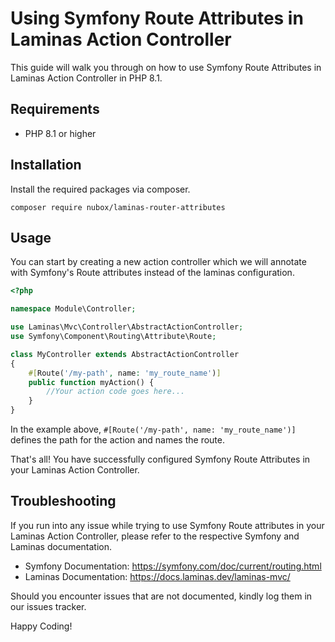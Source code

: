 # Using Symfony Route Attributes in Laminas Action Controller

This guide will walk you through on how to use Symfony Route Attributes in Laminas Action Controller in PHP 8.1.

## Requirements

- PHP 8.1 or higher

## Installation

Install the required packages via composer.

`composer require nubox/laminas-router-attributes`

## Usage

You can start by creating a new action controller which we will 
annotate with Symfony's Route attributes instead of the laminas configuration.

```php
<?php 

namespace Module\Controller; 

use Laminas\Mvc\Controller\AbstractActionController;
use Symfony\Component\Routing\Attribute\Route;

class MyController extends AbstractActionController 
{ 
    #[Route('/my-path', name: 'my_route_name')] 
    public function myAction() { 
        //Your action code goes here...
    }
}
```

In the example above, `#[Route('/my-path', name: 'my_route_name')]` defines the path for the action and names the route.

That's all! You have successfully configured Symfony Route Attributes in your Laminas Action Controller.

## Troubleshooting

If you run into any issue while trying to use Symfony Route attributes in your Laminas Action Controller, please refer to the respective Symfony and Laminas documentation.

- Symfony Documentation: https://symfony.com/doc/current/routing.html
- Laminas Documentation: https://docs.laminas.dev/laminas-mvc/

Should you encounter issues that are not documented, kindly log them in our issues tracker.

Happy Coding!
